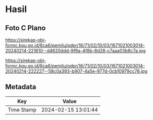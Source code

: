 # Hasil

## Foto C Plano

https://sirekap-obj-formc.kpu.go.id/6ca6/pemilu/pdpr/16/71/02/10/03/1671021003014-20240214-221610--d4620ddd-9f9a-4f8b-8d28-c7aaa03b8c7a.jpg

https://sirekap-obj-formc.kpu.go.id/6ca6/pemilu/pdpr/16/71/02/10/03/1671021003014-20240214-222227--58c0a393-b907-4a5e-977d-0cb10979cc78.jpg


## Metadata

| Key        | Value               |
| ---------- | ------------------- |
| Time Stamp | 2024-02-15 13:01:44 |




